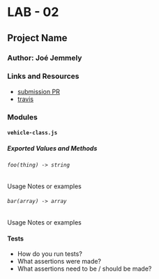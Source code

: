 # LAB - 02

## Project Name

### Author: Joé Jemmely

### Links and Resources

- [submission PR](http://xyz.com)
- [travis](http://xyz.com)

### Modules

#### `vehicle-class.js`

##### Exported Values and Methods

###### `foo(thing) -> string`

Usage Notes or examples

###### `bar(array) -> array`

Usage Notes or examples

#### Tests

- How do you run tests?
- What assertions were made?
- What assertions need to be / should be made?
